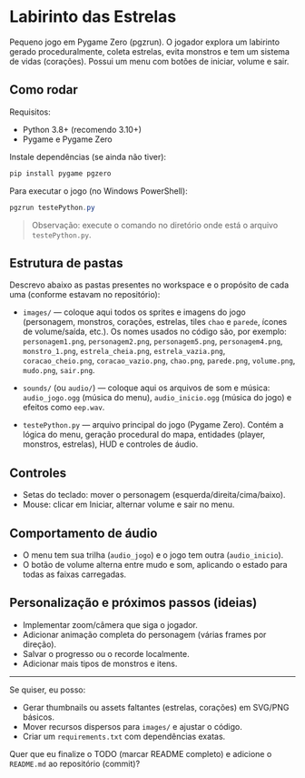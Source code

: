 # Labirinto das Estrelas

Pequeno jogo em Pygame Zero (pgzrun). O jogador explora um labirinto gerado proceduralmente, coleta estrelas, evita monstros e tem um sistema de vidas (corações). Possui um menu com botões de iniciar, volume e sair.

## Como rodar
Requisitos:
- Python 3.8+ (recomendo 3.10+)
- Pygame e Pygame Zero

Instale dependências (se ainda não tiver):

```powershell
pip install pygame pgzero
```

Para executar o jogo (no Windows PowerShell):

```powershell
pgzrun testePython.py
```

> Observação: execute o comando no diretório onde está o arquivo `testePython.py`.

## Estrutura de pastas
Descrevo abaixo as pastas presentes no workspace e o propósito de cada uma (conforme estavam no repositório):

- `images/` — coloque aqui todos os sprites e imagens do jogo (personagem, monstros, corações, estrelas, tiles `chao` e `parede`, ícones de volume/saída, etc.). Os nomes usados no código são, por exemplo: `personagem1.png`, `personagem2.png`, `personagem5.png`, `personagem4.png`, `monstro_1.png`, `estrela_cheia.png`, `estrela_vazia.png`, `coracao_cheio.png`, `coracao_vazio.png`, `chao.png`, `parede.png`, `volume.png`, `mudo.png`, `sair.png`.

- `sounds/` (ou `audio/`) — coloque aqui os arquivos de som e música: `audio_jogo.ogg` (música do menu), `audio_inicio.ogg` (música do jogo) e efeitos como `eep.wav`.
  
- `testePython.py` — arquivo principal do jogo (Pygame Zero). Contém a lógica do menu, geração procedural do mapa, entidades (player, monstros, estrelas), HUD e controles de áudio.


## Controles
- Setas do teclado: mover o personagem (esquerda/direita/cima/baixo).
- Mouse: clicar em Iniciar, alternar volume e sair no menu.

## Comportamento de áudio
- O menu tem sua trilha (`audio_jogo`) e o jogo tem outra (`audio_inicio`).
- O botão de volume alterna entre mudo e som, aplicando o estado para todas as faixas carregadas.

## Personalização e próximos passos (ideias)
- Implementar zoom/câmera que siga o jogador.
- Adicionar animação completa do personagem (várias frames por direção).
- Salvar o progresso ou o recorde localmente.
- Adicionar mais tipos de monstros e itens.

---

Se quiser, eu posso:
- Gerar thumbnails ou assets faltantes (estrelas, corações) em SVG/PNG básicos.
- Mover recursos dispersos para `images/` e ajustar o código.
- Criar um `requirements.txt` com dependências exatas.

Quer que eu finalize o TODO (marcar README completo) e adicione o `README.md` ao repositório (commit)?
